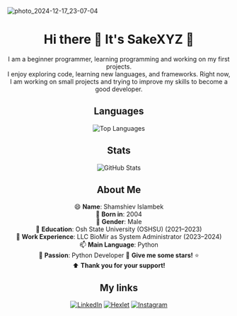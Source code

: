 ![photo_2024-12-17_23-07-04](https://github.com/user-attachments/assets/96fa7d24-2448-492e-8f58-a7dda06a25fb)

<div align="center">

# Hi there 👋 It's SakeXYZ 🐼  
I am a beginner programmer, learning programming and working on my first projects.  
I enjoy exploring code, learning new languages, and frameworks. Right now, I am working on small projects and trying to improve my skills to become a good developer.  

## Languages  
![Top Languages](https://github-readme-stats.vercel.app/api/top-langs/?username=SakeXYZ&layout=compact)  

## Stats  
![GitHub Stats](https://github-readme-stats.vercel.app/api?username=SakeXYZ&show_icons=true)  

## About Me  

😄 **Name**: Shamshiev Islambek  
🔭 **Born in**: 2004  
🌱 **Gender**: Male  
👯 **Education**: Osh State University (OSHSU) (2021–2023)  
💼 **Work Experience**: LLC BioMir as System Administrator (2023–2024)  
📫 **Main Language**: Python  
💬 **Passion**: Python Developer
🌟 **Give me some stars!** ⭐  
⬆️ **Thank you for your support!**  

## My links
[![LinkedIn](https://img.shields.io/badge/-LinkedIn-blue?style=flat-square&logo=linkedin&logoColor=white)](https://www.linkedin.com/in/islambek-shamshiev-747659288/)  [![Hexlet](https://img.shields.io/badge/-Hexlet-orange?style=flat-square&logo=hexlet&logoColor=white)](https://ru.hexlet.io/u/sakexyz)  [![Instagram](https://img.shields.io/badge/-Instagram-E4405F?style=flat-square&logo=instagram&logoColor=white)](https://www.instagram.com/sake.lite)  




</div>
